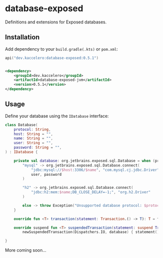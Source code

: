 # database-exposed

Definitions and extensions for Exposed databases.

## Installation

Add dependency to your `build.gradle(.kts)` or `pom.xml`:

```kotlin
api("dev.kaccelero:database-exposed:0.5.1")
```

```xml

<dependency>
    <groupId>dev.kaccelero</groupId>
    <artifactId>database-exposed-jvm</artifactId>
    <version>0.5.1</version>
</dependency>
```

## Usage

Define your database using the `IDatabase` interface:

```kotlin
class Database(
    protocol: String,
    host: String = "",
    name: String = "",
    user: String = "",
    password: String = "",
) : IDatabase {

    private val database: org.jetbrains.exposed.sql.Database = when (protocol) {
        "mysql" -> org.jetbrains.exposed.sql.Database.connect(
            "jdbc:mysql://$host:3306/$name", "com.mysql.cj.jdbc.Driver",
            user, password
        )

        "h2" -> org.jetbrains.exposed.sql.Database.connect(
            "jdbc:h2:mem:$name;DB_CLOSE_DELAY=-1;", "org.h2.Driver"
        )

        else -> throw Exception("Unsupported database protocol: $protocol")
    }

    override fun <T> transaction(statement: Transaction.() -> T): T = transaction(database, statement)

    override suspend fun <T> suspendedTransaction(statement: suspend Transaction.() -> T): T =
        newSuspendedTransaction(Dispatchers.IO, database) { statement() }

}
```

More coming soon...
